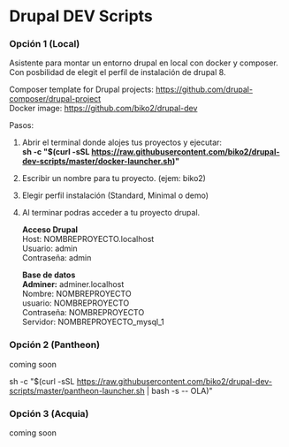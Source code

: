 # Drupal DEV Scripts

### Opción 1 (Local) ###

Asistente para montar un entorno drupal en local con docker y composer.
Con posbilidad de elegit el perfil de instalación de drupal 8.

Composer template for Drupal projects: https://github.com/drupal-composer/drupal-project    
Docker image: https://github.com/biko2/drupal-dev

Pasos:

1. Abrir el terminal donde alojes tus proyectos y ejecutar:  
   **sh -c "$(curl -sSL https://raw.githubusercontent.com/biko2/drupal-dev-scripts/master/docker-launcher.sh)"**
   
2. Escribir un nombre para tu proyecto. (ejem: biko2)

3. Elegir perfil instalación (Standard, Minimal o demo)

4. Al terminar podras acceder a tu proyecto drupal.

   **Acceso Drupal**  
   Host: NOMBREPROYECTO.localhost  
   Usuario: admin  
   Contraseña: admin  
   
   **Base de datos**  
   **Adminer:** adminer.localhost  
   Nombre: NOMBREPROYECTO  
   usuario: NOMBREPROYECTO  
   Contraseña: NOMBREPROYECTO  
   Servidor: NOMBREPROYECTO_mysql_1  


### Opción 2 (Pantheon) ###
coming soon  



sh -c "$(curl -sSL https://raw.githubusercontent.com/biko2/drupal-dev-scripts/master/pantheon-launcher.sh | bash -s -- OLA)"



### Opción 3 (Acquia) ###
coming soon  
